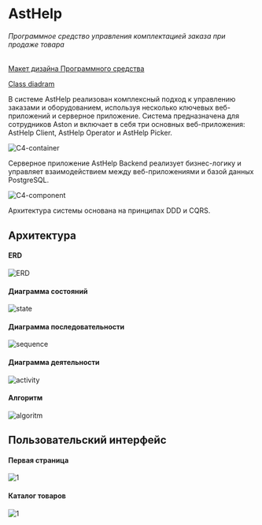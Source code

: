 # AstHelp
###### Программное средство управления комплектацией заказа при продаже товара

 [Макет дизайна Программного средства](https://www.figma.com/design/8CPJnddexH57UAMTKLGtJ4/%D0%B4%D0%B8%D0%BF%D0%BB%D0%BE%D0%BC?node-id=0-1&t=XpH2bcQ2ieBZyz36-1)

 [Class diadram](https://github.com/polinaLesak/AstHelp/blob/main/doc/images/class.png)


В системе AstHelp реализован комплексный подход к управлению заказами и оборудованием, используя несколько ключевых веб-приложений и серверное приложение. Система предназначена для сотрудников Aston и включает в себя три основных веб-приложения: AstHelp Client, AstHelp Operator и AstHelp Picker. 

![C4-container](https://github.com/polinaLesak/AstHelp/blob/main/doc/images/C4_container.jpg)
 

Серверное приложение AstHelp Backend реализует бизнес-логику и управляет взаимодействием между веб-приложениями и базой данных PostgreSQL. 

![C4-component](https://github.com/polinaLesak/AstHelp/blob/main/doc/images/C4_component.jpg)


Архитектура системы основана на принципах DDD и CQRS. 

##  Архитектура

#### ERD
![ERD](https://github.com/polinaLesak/AstHelp/blob/main/doc/images/ERD.png)

#### Диаграмма состояний

![state](https://github.com/polinaLesak/AstHelp/blob/main/doc/images/state.png)

#### Диаграмма последовательности

![sequence](https://github.com/polinaLesak/AstHelp/blob/main/doc/images/sequence.png)

#### Диаграмма деятельности

![activity](https://github.com/polinaLesak/AstHelp/blob/main/doc/images/activity.png)

#### Алгоритм

![algoritm](https://github.com/polinaLesak/AstHelp/blob/main/doc/images/algoritm.jpg)

##  Пользовательский интерфейс

#### Первая страница

![1](https://github.com/polinaLesak/AstHelp/blob/main/doc/interface/1.jpg)

#### Каталог товаров

![1](https://github.com/polinaLesak/AstHelp/blob/main/doc/interface/katalog.jpg)




